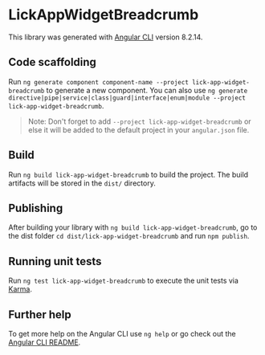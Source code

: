 # LickAppWidgetBreadcrumb

This library was generated with [Angular CLI](https://github.com/angular/angular-cli) version 8.2.14.

## Code scaffolding

Run `ng generate component component-name --project lick-app-widget-breadcrumb` to generate a new component. You can also use `ng generate directive|pipe|service|class|guard|interface|enum|module --project lick-app-widget-breadcrumb`.
> Note: Don't forget to add `--project lick-app-widget-breadcrumb` or else it will be added to the default project in your `angular.json` file. 

## Build

Run `ng build lick-app-widget-breadcrumb` to build the project. The build artifacts will be stored in the `dist/` directory.

## Publishing

After building your library with `ng build lick-app-widget-breadcrumb`, go to the dist folder `cd dist/lick-app-widget-breadcrumb` and run `npm publish`.

## Running unit tests

Run `ng test lick-app-widget-breadcrumb` to execute the unit tests via [Karma](https://karma-runner.github.io).

## Further help

To get more help on the Angular CLI use `ng help` or go check out the [Angular CLI README](https://github.com/angular/angular-cli/blob/master/README.md).
